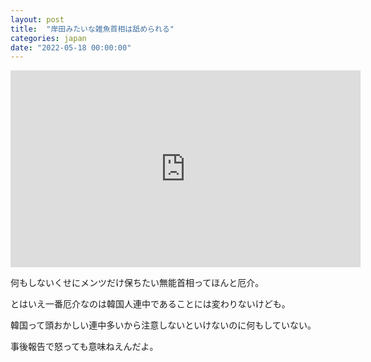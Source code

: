 ```yaml
---
layout: post
title:  "岸田みたいな雑魚首相は舐められる"
categories: japan
date: "2022-05-18 00:00:00"
---
```


<div class="google">
<iframe width="560" height="315" src="https://www.youtube.com/embed/UsRGVNpvu2M" title="YouTube video player" frameborder="0" allow="accelerometer; autoplay; clipboard-write; encrypted-media; gyroscope; picture-in-picture" allowfullscreen></iframe>
</div>

何もしないくせにメンツだけ保ちたい無能首相ってほんと厄介。

とはいえ一番厄介なのは韓国人連中であることには変わりないけども。

韓国って頭おかしい連中多いから注意しないといけないのに何もしていない。

事後報告で怒っても意味ねえんだよ。
